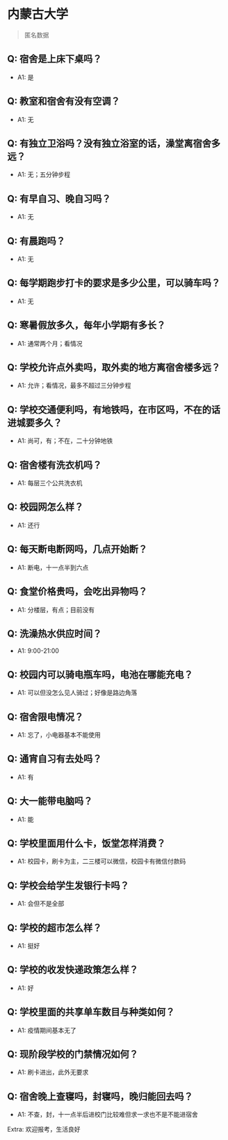 # 内蒙古大学

> 匿名数据

## Q: 宿舍是上床下桌吗？

- A1: 是

## Q: 教室和宿舍有没有空调？

- A1: 无

## Q: 有独立卫浴吗？没有独立浴室的话，澡堂离宿舍多远？

- A1: 无；五分钟步程

## Q: 有早自习、晚自习吗？

- A1: 无

## Q: 有晨跑吗？

- A1: 无

## Q: 每学期跑步打卡的要求是多少公里，可以骑车吗？

- A1: 无

## Q: 寒暑假放多久，每年小学期有多长？

- A1: 通常两个月；看情况

## Q: 学校允许点外卖吗，取外卖的地方离宿舍楼多远？

- A1: 允许；看情况，最多不超过三分钟步程

## Q: 学校交通便利吗，有地铁吗，在市区吗，不在的话进城要多久？

- A1: 尚可，有；不在，二十分钟地铁

## Q: 宿舍楼有洗衣机吗？

- A1: 每层三个公共洗衣机

## Q: 校园网怎么样？

- A1: 还行

## Q: 每天断电断网吗，几点开始断？

- A1: 断电，十一点半到六点

## Q: 食堂价格贵吗，会吃出异物吗？

- A1: 分楼层，有点；目前没有

## Q: 洗澡热水供应时间？

- A1: 9:00-21:00

## Q: 校园内可以骑电瓶车吗，电池在哪能充电？

- A1: 可以但没怎么见人骑过；好像是路边角落

## Q: 宿舍限电情况？

- A1: 忘了，小电器基本不能使用

## Q: 通宵自习有去处吗？

- A1: 有

## Q: 大一能带电脑吗？

- A1: 能

## Q: 学校里面用什么卡，饭堂怎样消费？

- A1: 校园卡，刷卡为主，二三楼可以微信，校园卡有微信付款码

## Q: 学校会给学生发银行卡吗？

- A1: 会但不是全部

## Q: 学校的超市怎么样？

- A1: 挺好

## Q: 学校的收发快递政策怎么样？

- A1: 好

## Q: 学校里面的共享单车数目与种类如何？

- A1: 疫情期间基本无了

## Q: 现阶段学校的门禁情况如何？

- A1: 刷卡进出，此外无要求

## Q: 宿舍晚上查寝吗，封寝吗，晚归能回去吗？

- A1: 不查，封，十一点半后进校门比较难但求一求也不是不能进宿舍

Extra: 欢迎报考，生活良好